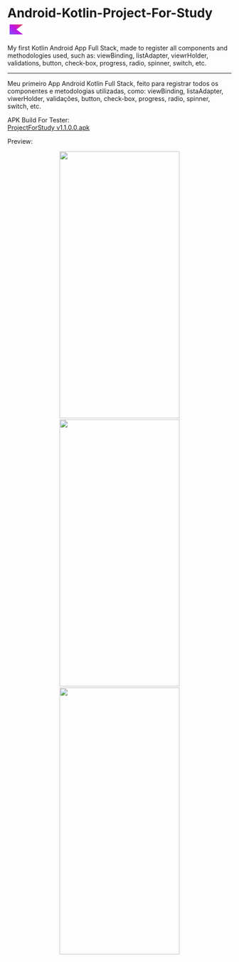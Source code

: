 # Android-Kotlin-Project-For-Study <img align="center" alt="mateusayres-Kotlin" height="30" width="40" src="https://raw.githubusercontent.com/devicons/devicon/master/icons/kotlin/kotlin-original.svg">

My first Kotlin Android App Full Stack, made to register all components and methodologies used, such as: viewBinding, listAdapter, viewrHolder, validations, button, check-box, progress, radio, spinner, switch, etc.

**********************************************

Meu primeiro App Android Kotlin Full Stack, feito para registrar todos os componentes e metodologias utilizadas, como:  viewBinding, listaAdapter, viwerHolder,  validações, button, check-box, progress, radio, spinner, switch, etc.

APK Build For Tester: <br>
<a href="https://github.com/mateusayres/android-kotlin-project-for-study/raw/main/ProjectForStudy%20v1.1.0.0.apk">ProjectForStudy v1.1.0.0.apk</a>

Preview: <br>
<p align="center">
  <img src="https://github.com/mateusayres/android-kotlin-project-for-study/assets/168099824/ad12db1d-3b8a-42ee-b71d-6cd2f85219cb" width="270" height="600">
  <img src="https://github.com/mateusayres/android-kotlin-project-for-study/assets/168099824/5798a797-90a4-4cc6-812a-fa396f1e5e04" width="270" height="600">
  <img src="https://github.com/mateusayres/android-kotlin-project-for-study/assets/168099824/ae8722d8-d1a6-4e12-9bdb-6f0d51c5ec2a" width="270" height="600">
</p>
